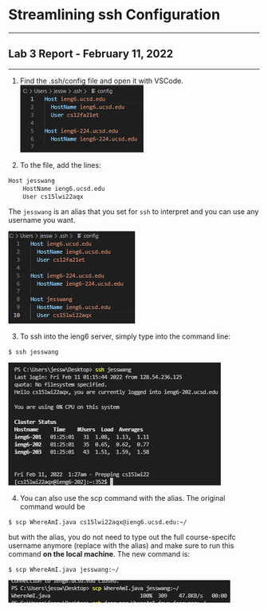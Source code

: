 # Streamlining ssh Configuration
---
## Lab 3 Report - February 11, 2022
---

1. Find the .ssh/config file and open it with VSCode.
![Image](sshConfigFileBefore.png)

2. To the file, add the lines:
```
Host jesswang
    HostName ieng6.ucsd.edu
    User cs15lwi22aqx
```
The `jesswang` is an alias that you set for `ssh` to interpret and you can use any username you want. 

![Image](sshConfigFileAfterAlias.png)

3. To ssh into the ieng6 server, simply type into the command line:
```
$ ssh jesswang
```

![Image](sshUsingAlias.png)

4. You can also use the scp command with the alias. The original command would be 
```
$ scp WhereAmI.java cs15lwi22aqx@ieng6.ucsd.edu:~/
```
but with the alias, you do not need to type out the full course-specifc username anymore (replace with the alias) and make sure to run this command **on the local machine**. The new command is:
```
$ scp WhereAmI.java jesswang:~/
```

![Image](scpCommandAlias.png)
